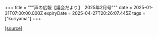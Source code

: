 +++
title = """声の広報【議会だより】　2025年2月号"""
date = 2025-01-31T07:00:00.000Z
expiryDate = 2025-04-27T20:26:07.445Z
tags = ["kuriyama"]
+++


[[source]](https://www.town.kuriyama.hokkaido.jp/site/koho/30283.html)
